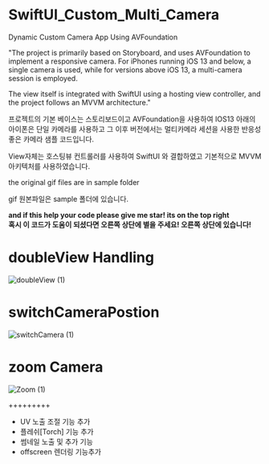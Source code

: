 # SwiftUI_Custom_Multi_Camera
Dynamic Custom Camera App Using AVFoundation




"The project is primarily based on Storyboard, and uses AVFoundation to implement a responsive camera. For iPhones running iOS 13 and below, a single camera is used, while for versions above iOS 13, a multi-camera session is employed.

The view itself is integrated with SwiftUI using a hosting view controller, and the project follows an MVVM architecture."



프로젝트의 기본 베이스는 스토리보드이고
AVFoundation을 사용하여 IOS13 아래의 아이폰은 단일 카메라를 사용하고
그 이후 버전에서는 멀티카메라 세션을 사용한 반응성 좋은 카메라 샘플 코드입니다.

View자체는 호스팅뷰 컨트롤러를 사용하여 SwiftUI 와 결합하였고 기본적으로 MVVM 아키텍처를 사용하였습니다.

the original gif files are in sample folder

gif 원본파일은 sample 폴더에 있습니다.

**and if this help your code please give me star! its on the top right** <br/>
**혹시 이 코드가 도움이 되셨다면 오른쪽 상단에 별을 주세요! 오른쪽 상단에 있습니다!**

# doubleView Handling

![doubleView (1)](https://github.com/user-attachments/assets/7dec2e7d-abd9-4b47-bd75-269be4fe20bd)


# switchCameraPostion

![switchCamera (1)](https://github.com/user-attachments/assets/3b306017-f6ed-4af8-9c61-c003dda8d6ce)


# zoom Camera

![Zoom (1)](https://github.com/user-attachments/assets/3288293f-139d-4865-b135-144241dc25d3)



+++++++++


- UV 노출 조절 기능 추가
- 플레쉬[Torch] 기능 추가
- 썸네일 노출 및 추가 기능
- offscreen 렌더링 기능추가







